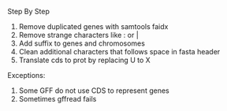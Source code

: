 
Step By Step
1. Remove duplicated genes with samtools faidx
2. Remove strange characters like : or |
3. Add suffix to genes and chromosomes
4. Clean additional characters that follows space in fasta header
5. Translate cds to prot by replacing U to X

Exceptions:
1. Some GFF do not use CDS to represent genes
2. Sometimes gffread fails
